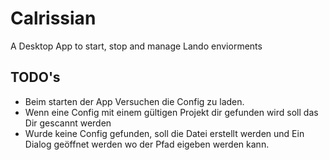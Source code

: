 # Calrissian

A Desktop App to start, stop and manage Lando enviorments

## TODO's

- Beim starten der App Versuchen die Config zu laden.
- Wenn eine Config mit einem gültigen Projekt dir gefunden wird soll das Dir gescannt werden
- Wurde keine Config gefunden, soll die Datei erstellt werden und Ein Dialog geöffnet werden wo der Pfad eigeben werden kann.